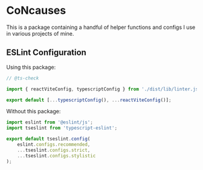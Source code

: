 # CoNcauses

This is a package containing a handful of helper functions and configs I use in various projects of mine.

## ESLint Configuration

Using this package:

```ts
// @ts-check

import { reactViteConfig, typescriptConfig } from './dist/lib/linter.js';

export default [...typescriptConfig(), ...reactViteConfig()];
```

Without this package:

```ts
import eslint from '@eslint/js';
import tseslint from 'typescript-eslint';

export default tseslint.config(
    eslint.configs.recommended,
    ...tseslint.configs.strict,
    ...tseslint.configs.stylistic
);
```